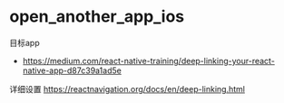 # open_another_app_ios

目标app
- https://medium.com/react-native-training/deep-linking-your-react-native-app-d87c39a1ad5e

详细设置
https://reactnavigation.org/docs/en/deep-linking.html
